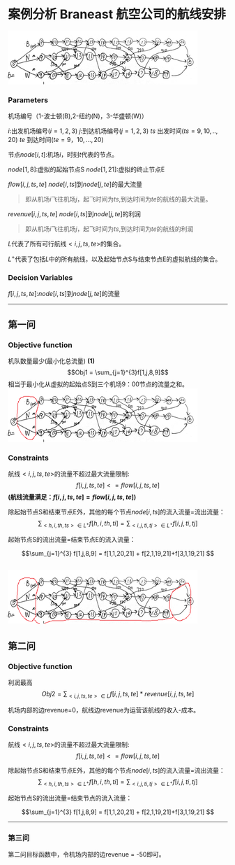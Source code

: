 # 案例分析 Braneast 航空公司的航线安排
![](image.png)
### Parameters
机场编号（1-波士顿(B),2-纽约(N)，3-华盛顿(W)）

$i$:出发机场编号$(i=1,2,3)$
$j$:到达机场编号$(j=1,2,3)$
$ts$ 出发时间$(ts = 9,10,..,20)$
$te$ 到达时间$(te = 9，10,...,20)$

节点$node[i,t]$:机场$i$，时刻$t$代表的节点。

$node[1,8]$:虚拟的起始节点S
$node[1,21]$:虚拟的终止节点E

$flow[i,j,ts,te]$ $node[i,ts]$到$node[j,te]$的最大流量
>即从机场$i$飞往机场$j$，起飞时间为$ts$,到达时间为$te$的航线的最大流量。

$revenue[i,j,ts,te]$ $node[i,ts]$到$node[j,te]$的利润
>即从机场$i$飞往机场$j$，起飞时间为$ts$,到达时间为$te$的航线的利润

$L$代表了所有可行航线$<i,j,ts,te>$的集合。

$L^{+}$代表了包括$L$中的所有航线，以及起始节点S与结束节点E的虚拟航线的集合。

### Decision Variables

$f[i,j,ts,te]$:$node[i,ts]$到$node[j,te]$的流量

---

## 第一问
### Objective function
机队数量最少(最小化总流量) **(1)**
$$Obj1 = \sum_{j=1}^{3}f[1,j,8,9]$$
相当于最小化从虚拟的起始点S到三个机场9：00节点的流量之和。
![](image1.png)
### Constraints
航线$<i,j,ts,te>$的流量不超过最大流量限制:
$$f[i,j,ts,te] <= flow[i,j,ts,te]$$
**(航线流量满足：$f[i,j,ts,te] = flow[i,j,ts,te]$)**

除起始节点S和结束节点E外，其他的每个节点$node[i,ts]$的流入流量=流出流量：
$$ \sum_{<h,i,th,ts>\in L^+ } f[h,i,th,ti] = \sum_{<i,j,ti,tj>\in L^+} f[i,j,ti,tj]$$

起始节点S的流出流量=结束节点E的流入流量：

$$\sum_{j=1}^{3} f[1,j,8,9] = f[1,1,20,21] + f[2,1,19,21]+f[3,1,19,21] $$

![](image2.png)
---
## 第二问
### Objective function
利润最高
$$Obj2 = \sum_{<i,j,ts,te> \in L}  f[i,j,ts,te] * revenue[i,j,ts,te] $$

机场内部的边revenue=0，航线边revenue为运营该航线的收入-成本。

### Constraints
航线$<i,j,ts,te>$的流量不超过最大流量限制:
$$f[i,j,ts,te] <= flow[i,j,ts,te]$$

除起始节点S和结束节点E外，其他的每个节点$node[i,ts]$的流入流量=流出流量：
$$ \sum_{<h,i,th,ts>\in L^+ } f[h,i,th,ti] = \sum_{<i,j,ti,tj>\in L^+} f[i,j,ti,tj]$$

起始节点S的流出流量=结束节点的流入流量：

$$\sum_{j=1}^{3} f[1,j,8,9] = f[1,1,20,21] + f[2,1,19,21]+f[3,1,19,21] $$

--- 
### 第三问
第二问目标函数中，令机场内部的边revenue = -50即可。